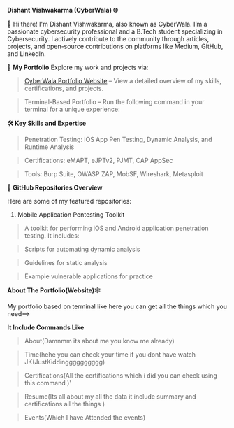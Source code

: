 **Dishant Vishwakarma (CyberWala) 🌐**

👋 Hi there! I'm Dishant Vishwakarma, also known as CyberWala. I’m a passionate cybersecurity professional and a B.Tech student specializing in Cybersecurity. I actively contribute to the community through articles, projects, and open-source contributions on platforms like Medium, GitHub, and LinkedIn.

**🚀 My Portfolio**
Explore my work and projects via:

>  [CyberWala Portfolio Website](https://dishantkb981.github.io/CYberwalaDishant/) – View a detailed overview of my skills, certifications, and projects.

>  Terminal-Based Portfolio – Run the following command in your terminal for a unique experience:

**🛠️ Key Skills and Expertise**
> Penetration Testing: iOS App Pen Testing, Dynamic Analysis, and Runtime Analysis

> Certifications: eMAPT, eJPTv2, PJMT, CAP AppSec

> Tools: Burp Suite, OWASP ZAP, MobSF, Wireshark, Metasploit
>
> 
 **📁 GitHub Repositories Overview**
 
Here are some of my featured repositories:

1. Mobile Application Pentesting Toolkit
   
> A toolkit for performing iOS and Android application penetration testing. It includes:

> Scripts for automating dynamic analysis

> Guidelines for static analysis

> Example vulnerable applications for practice

**About The Portfolio(Website)**🕸️

My portfolio based on terminal like here you can get all the things which you need==>

**It Include Commands Like**

> About(Damnmm its about me you know me already)

> Time(hehe you can check your time if you dont have watch JK(JustKiddingggggggggg)
 
> Certifications(All the certifications which i did you can check using this command )'
 
> Resume(Its all about my all the data it include summary and certifications all the things )
 
> Events(Which I have Attended the events)
